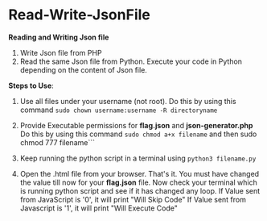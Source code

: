 # Read-Write-JsonFile

**Reading and Writing Json file**
1. Write Json file from PHP 
2. Read the same Json file from Python. Execute your code in Python depending on the content of Json file.


<b>Steps to Use</b>:
1.	Use all files under your username (not root).
	Do this by using this command ```sudo chown username:username -R directoryname```

2.	Provide Executable permissions for <b>flag.json</b> and <b>json-generator.php</b>
	Do this by using this command ```sudo chmod a+x filename``` and then sudo chmod 777 filename```

3.	Keep running the python script in a terminal using ```python3 filename.py```

4.	Open the .html file from your browser.
	That's it. You must have changed the value till now for your <b>flag.json</b> file.
	Now check your terminal which is running python script and see if it has changed any loop.
	If Value sent from JavaScript is '0', it will print "Will Skip Code"
	If Value sent from Javascript is '1', it will print "Will Execute Code"
